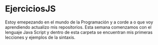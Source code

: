 # EjerciciosJS
Estoy emepezando en el mundo de la Programación y a corde a o que voy aprendiendo actualizo mis repositorios.
Esta semana comenzamos con el lenguaje Java Script y dentro de esta carpeta se encuentran mis primeras lecciones y ejemplos de la sintaxis.
